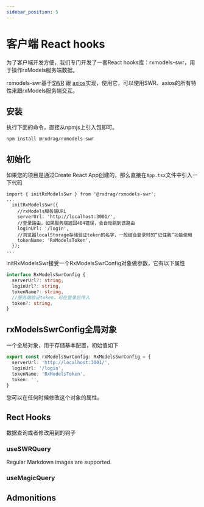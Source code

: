 ```yaml
---
sidebar_position: 5
---
```


# 客户端 React hooks

为了客户端开发方便，我们专门开发了一套React hooks库：rxmodels-swr，用于操作rxModels服务端数据。

rxmodels-swr基于[SWR](https://swr.vercel.app/zh-CN) 跟 [axios](https://axios-http.com/)实现，使用它，可以使用SWR、axios的所有特性来跟rxModels服务端交互。


## 安装

执行下面的命令，直接从npmjs上引入包即可。

```console
npm install @rxdrag/rxmodels-swr
```

## 初始化

如果您的项目是通过Create React App创建的，那么直接在`App.tsx`文件中引入一下代码

```tsx title="src/App.tsx"
import { initRxModelsSwr } from '@rxdrag/rxmodels-swr';
...
  initRxModelsSwr({
    //rxModels服务端URL
    serverUrl: 'http://localhost:3001/',
    //登录路由，如果服务端返回404错误，会自动跳到该路由
    loginUrl: '/login',
    //浏览器localStorage存储验证token的名字，一般结合登录时的“记住我”功能使用
    tokenName: 'RxModelsToken',
  });
...

```

initRxModelsSwr接受一个RxModelsSwrConfig对象做参数，它有以下属性

```ts
interface RxModelsSwrConfig {
  serverUrl?: string;
  loginUrl?: string,
  tokenName?: string,
  //服务端验证token，可在登录后传入
  token?: string,
}

```

## rxModelsSwrConfig全局对象
一个全局对象，用于存储基本配置，初始值如下

```ts
export const rxModelsSwrConfig: RxModelsSwrConfig = {
  serverUrl: 'http://localhost:3001/',
  loginUrl: '/login',
  tokenName: 'RxModelsToken',
  token: '',
}
```
您可以在任何时候修改这个对象的属性。

## Rect Hooks

数据查询或者修改用到的钩子

### useSWRQuery

Regular Markdown images are supported.


### useMagicQuery


## Admonitions

